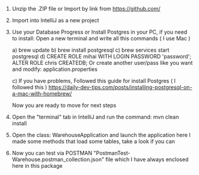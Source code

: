 

1) Unzip the .ZIP file or Import by link from https://github.com/

2) Import into IntelliJ as a new project

3) Use your Database Progress or Install Postgres in your PC,
    if you need to install: Open a new terminal and write all this commands ( I use Mac )

   a) brew update
   b) brew install postgresql
   c) brew services start postgresql
   d) CREATE ROLE mihai WITH LOGIN PASSWORD 'password';
      ALTER ROLE chris CREATEDB;
      Or create another user/pass like you want and modify: application.properties

   c) If you have problems, Followed this guide for install Postgres  ( I followed this )
       https://daily-dev-tips.com/posts/installing-postgresql-on-a-mac-with-homebrew/

    Now you are ready to move for next steps


3) Open the "terminal" tab in IntelliJ and run the command:
     mvn clean install

5) Open the class: WarehouseApplication and launch the application
   here I made some methods that load some tables, take a look if you can

6) Now you can test via POSTMAN "PostmanTest-Warehouse.postman_collection.json" file
   which I have always enclosed here in this package


